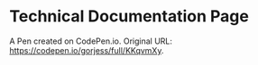 # Technical Documentation Page

A Pen created on CodePen.io. Original URL: https://codepen.io/gorjess/full/KKqvmXy.